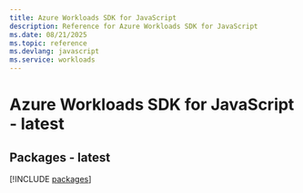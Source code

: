 ```yaml
---
title: Azure Workloads SDK for JavaScript
description: Reference for Azure Workloads SDK for JavaScript
ms.date: 08/21/2025
ms.topic: reference
ms.devlang: javascript
ms.service: workloads
---
```

# Azure Workloads SDK for JavaScript - latest
## Packages - latest
[!INCLUDE [packages](workloads-index.md)]